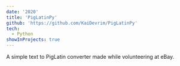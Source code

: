 ```yaml
---
date: '2020'
title: 'PigLatinPy'
github: 'https://github.com/KaiDevrim/PigLatinPy'
tech:
  - Python
showInProjects: true
---
```


A simple text to PigLatin converter made while volunteering at eBay.
